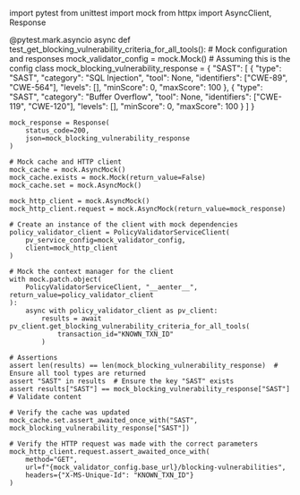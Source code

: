 import pytest
from unittest import mock
from httpx import AsyncClient, Response

@pytest.mark.asyncio
async def test_get_blocking_vulnerability_criteria_for_all_tools():
    # Mock configuration and responses
    mock_validator_config = mock.Mock()  # Assuming this is the config class
    mock_blocking_vulnerability_response = {
        "SAST": [
            {
                "type": "SAST",
                "category": "SQL Injection",
                "tool": None,
                "identifiers": ["CWE-89", "CWE-564"],
                "levels": [],
                "minScore": 0,
                "maxScore": 100
            },
            {
                "type": "SAST",
                "category": "Buffer Overflow",
                "tool": None,
                "identifiers": ["CWE-119", "CWE-120"],
                "levels": [],
                "minScore": 0,
                "maxScore": 100
            }
        ]
    }

    mock_response = Response(
        status_code=200,
        json=mock_blocking_vulnerability_response
    )

    # Mock cache and HTTP client
    mock_cache = mock.AsyncMock()
    mock_cache.exists = mock.Mock(return_value=False)
    mock_cache.set = mock.AsyncMock()

    mock_http_client = mock.AsyncMock()
    mock_http_client.request = mock.AsyncMock(return_value=mock_response)

    # Create an instance of the client with mock dependencies
    policy_validator_client = PolicyValidatorServiceClient(
        pv_service_config=mock_validator_config,
        client=mock_http_client
    )

    # Mock the context manager for the client
    with mock.patch.object(
        PolicyValidatorServiceClient, "__aenter__", return_value=policy_validator_client
    ):
        async with policy_validator_client as pv_client:
            results = await pv_client.get_blocking_vulnerability_criteria_for_all_tools(
                transaction_id="KNOWN_TXN_ID"
            )

    # Assertions
    assert len(results) == len(mock_blocking_vulnerability_response)  # Ensure all tool types are returned
    assert "SAST" in results  # Ensure the key "SAST" exists
    assert results["SAST"] == mock_blocking_vulnerability_response["SAST"]  # Validate content

    # Verify the cache was updated
    mock_cache.set.assert_awaited_once_with("SAST", mock_blocking_vulnerability_response["SAST"])

    # Verify the HTTP request was made with the correct parameters
    mock_http_client.request.assert_awaited_once_with(
        method="GET",
        url=f"{mock_validator_config.base_url}/blocking-vulnerabilities",
        headers={"X-MS-Unique-Id": "KNOWN_TXN_ID"}
    )
